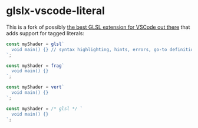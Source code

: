 # glslx-vscode-literal

This is a fork of possibly [the best GLSL extension for VSCode out there](https://github.com/evanw/glslx-vscode) that adds support for tagged literals:

```js
const myShader = glsl`
  void main() {} // syntax highlighting, hints, errors, go-to definition, rename features here
`;

const myShader = frag`
  void main() {}
`;

const myShader = vert`
  void main() {}
`;

const myShader = /* glsl */ `
  void main() {}
`;
```

